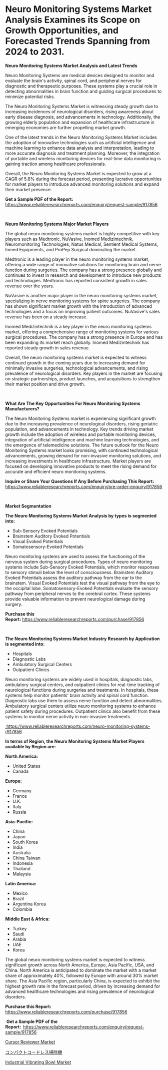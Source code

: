 <p><h1>Neuro Monitoring Systems Market Analysis Examines its Scope on Growth Opportunities, and Forecasted Trends Spanning from 2024 to 2031.</h1></p><p><strong>Neuro Monitoring Systems Market Analysis and Latest Trends</strong></p>
<p><p>Neuro Monitoring Systems are medical devices designed to monitor and evaluate the brain's activity, spinal cord, and peripheral nerves for diagnostic and therapeutic purposes. These systems play a crucial role in detecting abnormalities in brain function and guiding surgical procedures to minimize potential risks.</p><p>The Neuro Monitoring Systems Market is witnessing steady growth due to increasing incidences of neurological disorders, rising awareness about early disease diagnosis, and advancements in technology. Additionally, the growing elderly population and expansion of healthcare infrastructure in emerging economies are further propelling market growth.</p><p>One of the latest trends in the Neuro Monitoring Systems Market includes the adoption of innovative technologies such as artificial intelligence and machine learning to enhance data analysis and interpretation, leading to more accurate diagnosis and treatment planning. Moreover, the integration of portable and wireless monitoring devices for real-time data monitoring is gaining traction among healthcare professionals.</p><p>Overall, the Neuro Monitoring Systems Market is expected to grow at a CAGR of 5.8% during the forecast period, presenting lucrative opportunities for market players to introduce advanced monitoring solutions and expand their market presence.</p></p>
<p><strong>Get a Sample PDF of the Report:&nbsp;</strong> <a href="https://www.reliableresearchreports.com/enquiry/request-sample/917856">https://www.reliableresearchreports.com/enquiry/request-sample/917856</a></p>
<p>&nbsp;</p>
<p><strong>Neuro Monitoring Systems Major Market Players</strong></p>
<p><p>The global neuro monitoring systems market is highly competitive with key players such as Medtronic, NuVasive, Inomed Medizintechnik, Neuromonitoring Technologies, Natus Medical, Sentient Medical Systems, Inmed Equipments, and ProPep Surgical dominating the market.</p><p>Medtronic is a leading player in the neuro monitoring systems market, offering a wide range of innovative solutions for monitoring brain and nerve function during surgeries. The company has a strong presence globally and continues to invest in research and development to introduce new products and technologies. Medtronic has reported consistent growth in sales revenue over the years.</p><p>NuVasive is another major player in the neuro monitoring systems market, specializing in nerve monitoring systems for spine surgeries. The company has shown significant market growth with the introduction of advanced technologies and a focus on improving patient outcomes. NuVasive's sales revenue has been on a steady increase.</p><p>Inomed Medizintechnik is a key player in the neuro monitoring systems market, offering a comprehensive range of monitoring systems for various surgical procedures. The company has a strong presence in Europe and has been expanding its market reach globally. Inomed Medizintechnik has reported steady growth in sales revenue.</p><p>Overall, the neuro monitoring systems market is expected to witness continued growth in the coming years due to increasing demand for minimally invasive surgeries, technological advancements, and rising prevalence of neurological disorders. Key players in the market are focusing on strategic partnerships, product launches, and acquisitions to strengthen their market position and drive growth.</p></p>
<p>&nbsp;</p>
<p><strong>What Are The Key Opportunities For Neuro Monitoring Systems Manufacturers?</strong></p>
<p><p>The Neuro Monitoring Systems market is experiencing significant growth due to the increasing prevalence of neurological disorders, rising geriatric population, and advancements in technology. Key trends driving market growth include the adoption of wireless and portable monitoring devices, integration of artificial intelligence and machine learning technologies, and the emergence of telemedicine solutions. The future outlook for the Neuro Monitoring Systems market looks promising, with continued technological advancements, growing demand for non-invasive monitoring solutions, and increasing investments in healthcare infrastructure. Market players are focused on developing innovative products to meet the rising demand for accurate and efficient neuro monitoring systems.</p></p>
<p><strong>Inquire or Share Your Questions If Any Before Purchasing This Report:</strong> <a href="https://www.reliableresearchreports.com/enquiry/pre-order-enquiry/917856">https://www.reliableresearchreports.com/enquiry/pre-order-enquiry/917856</a></p>
<p>&nbsp;</p>
<p><strong>Market Segmentation</strong></p>
<p><strong>The Neuro Monitoring Systems Market Analysis by types is segmented into:</strong></p>
<p><ul><li>Sub-Sensory Evoked Potentials</li><li>Brainstem Auditory Evoked Potentials</li><li>Visual Evoked Potentials</li><li>Somatosensory-Evoked Potentials</li></ul></p>
<p><p>Neuro monitoring systems are used to assess the functioning of the nervous system during surgical procedures. Types of neuro monitoring systems include Sub-Sensory Evoked Potentials, which monitor responses to sensory stimuli below the level of consciousness. Brainstem Auditory Evoked Potentials assess the auditory pathway from the ear to the brainstem. Visual Evoked Potentials test the visual pathway from the eye to the occipital lobe. Somatosensory-Evoked Potentials evaluate the sensory pathway from peripheral nerves to the cerebral cortex. These systems provide valuable information to prevent neurological damage during surgery.</p></p>
<p><strong>Purchase this Report:&nbsp;</strong><a href="https://www.reliableresearchreports.com/purchase/917856">https://www.reliableresearchreports.com/purchase/917856</a></p>
<p>&nbsp;</p>
<p><strong>The Neuro Monitoring Systems Market Industry Research by Application is segmented into:</strong></p>
<p><ul><li>Hospitals</li><li>Diagnostic Labs</li><li>Ambulatory Surgical Centers</li><li>Outpatient Clinics</li></ul></p>
<p><p>Neuro monitoring systems are widely used in hospitals, diagnostic labs, ambulatory surgical centers, and outpatient clinics for real-time tracking of neurological functions during surgeries and treatments. In hospitals, these systems help monitor patients' brain activity and spinal cord function. Diagnostic labs use them to assess nerve function and detect abnormalities. Ambulatory surgical centers utilize neuro monitoring systems to enhance patient safety during procedures. Outpatient clinics also benefit from these systems to monitor nerve activity in non-invasive treatments.</p></p>
<p><a href="https://www.reliableresearchreports.com/neuro-monitoring-systems-r917856">&nbsp;https://www.reliableresearchreports.com/neuro-monitoring-systems-r917856</a></p>
<p><strong>In terms of Region, the Neuro Monitoring Systems Market Players available by Region are:</strong></p>
<p>
    <p> <strong> North America: </strong>
        <ul>
            <li>United States</li>
            <li>Canada</li>
        </ul>
        </p> 
    <p> <strong> Europe: </strong>
        <ul>
            <li>Germany</li>
            <li>France</li>
            <li>U.K.</li>
            <li>Italy</li>
            <li>Russia</li>
        </ul>
        </p> 
    <p> <strong> Asia-Pacific: </strong>
        <ul>
            <li>China</li>
            <li>Japan</li>
            <li>South Korea</li>
            <li>India</li>
            <li>Australia</li>
            <li>China Taiwan</li>
            <li>Indonesia</li>
            <li>Thailand</li>
            <li>Malaysia</li>
        </ul>
        </p> 
    <p> <strong> Latin America: </strong>
        <ul>
            <li>Mexico</li>
            <li>Brazil</li>
            <li>Argentina Korea</li>
            <li>Colombia</li>
        </ul>
        </p> 
    <p> <strong> Middle East & Africa: </strong>
        <ul>
            <li>Turkey</li>
            <li>Saudi</li>
            <li>Arabia</li>
            <li>UAE</li>
            <li>Korea</li>
        </ul>
    </p>
    </p>
<p><p>The global neuro monitoring systems market is expected to witness significant growth across North America, Europe, Asia Pacific, USA, and China. North America is anticipated to dominate the market with a market share of approximately 40%, followed by Europe with around 30% market share. The Asia Pacific region, particularly China, is expected to exhibit the highest growth rate in the forecast period, driven by increasing demand for advanced healthcare technologies and rising prevalence of neurological disorders.</p></p>
<p><strong>Purchase this Report: </strong><a href="https://www.reliableresearchreports.com/purchase/917856">https://www.reliableresearchreports.com/purchase/917856</a></p>
<p>&nbsp;<strong>Get a Sample PDF of the Report:&nbsp;&nbsp;</strong><a href="https://www.reliableresearchreports.com/enquiry/request-sample/917856">https://www.reliableresearchreports.com/enquiry/request-sample/917856</a></p>
<p><strong></strong></p>
<p><p><a href="https://www.linkedin.com/pulse/cursor-reviewer-market-insight-trends-growth-forecasted-from-suctf">Cursor Reviewer Market</a></p><p><a href="https://github.com/mohamedbakry57/Market-Research-Report-List-3/blob/main/565953156072.md">コンパクトコードレス掃除機</a></p><p><a href="https://www.linkedin.com/pulse/industrial-vibrating-bowl-market-size-reveals-best-marketing-a75ef">Industrial Vibrating Bowl Market</a></p></p>